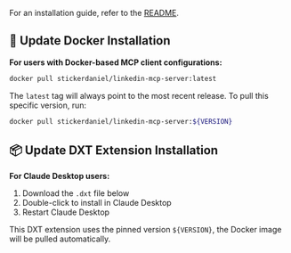 For an installation guide, refer to the [README](https://github.com/stickerdaniel/linkedin-mcp-server/blob/main/README.md).

## 🐳 Update Docker Installation
**For users with Docker-based MCP client configurations:**
```bash
docker pull stickerdaniel/linkedin-mcp-server:latest
```
The `latest` tag will always point to the most recent release.
To pull this specific version, run:
```bash
docker pull stickerdaniel/linkedin-mcp-server:${VERSION}
```

## 📦 Update DXT Extension Installation
**For Claude Desktop users:**
1. Download the `.dxt` file below
2. Double-click to install in Claude Desktop
3. Restart Claude Desktop

This DXT extension uses the pinned version `${VERSION}`, the Docker image will be pulled automatically.
